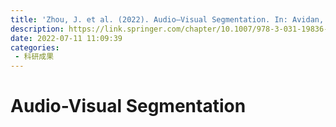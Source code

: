 ```yaml
---
title: 'Zhou, J. et al. (2022). Audio–Visual Segmentation. In: Avidan, S., Brostow, G., Cissé, M., Farinella, G.M., Hassner, T. (eds) Computer Vision – ECCV 2022. ECCV 2022. Lecture Notes in Computer Science, vol 13697. Springer, Cham. '
description: https://link.springer.com/chapter/10.1007/978-3-031-19836-6_22
date: 2022-07-11 11:09:39
categories:
 - 科研成果
---
```

# Audio-Visual Segmentation